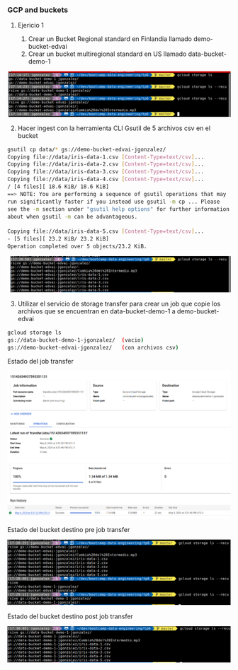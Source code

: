 ### GCP and buckets


1. Ejericio 1

    1) Crear un Bucket Regional standard en Finlandia llamado demo-bucket-edvai
    2) Crear un bucket multiregional standard en US llamado data-bucket-demo-1

<img src="1.png" />

2. Hacer ingest con la herramienta CLI Gsutil de 5 archivos csv en el bucket

```bash
gsutil cp data/* gs://demo-bucket-edvai-jgonzalez/
Copying file://data/iris-data-1.csv [Content-Type=text/csv]...
Copying file://data/iris-data-2.csv [Content-Type=text/csv]...                  
Copying file://data/iris-data-3.csv [Content-Type=text/csv]...                  
Copying file://data/iris-data-4.csv [Content-Type=text/csv]...                  
/ [4 files][ 18.6 KiB/ 18.6 KiB]                                                
==> NOTE: You are performing a sequence of gsutil operations that may
run significantly faster if you instead use gsutil -m cp ... Please
see the -m section under "gsutil help options" for further information
about when gsutil -m can be advantageous.

Copying file://data/iris-data-5.csv [Content-Type=text/csv]...
- [5 files][ 23.2 KiB/ 23.2 KiB]                                                
Operation completed over 5 objects/23.2 KiB.                                    
```

<img src="2.png" />


3. Utilizar el servicio de storage transfer para crear un job que copie los archivos que se encuentran en data-bucket-demo-1 a demo-bucket-edvai

```bash
gcloud storage ls
gs://data-bucket-demo-1-jgonzalez/  (vacio)
gs://demo-bucket-edvai-jgonzalez/   (con archivos csv)
```

Estado del job transfer

<img src="3.png" />

Estado del bucket destino pre job transfer

<img src="4.png" />

Estado del bucket destino post job transfer

<img src="5.png" />
